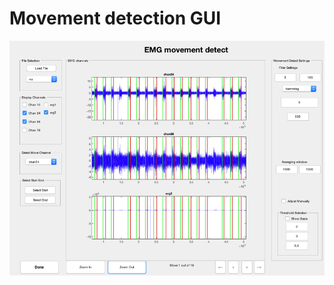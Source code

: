 Movement detection GUI 
==========================

![Image of movement detection gui](move_detect.png?raw=true "Screen shot of movement detector")